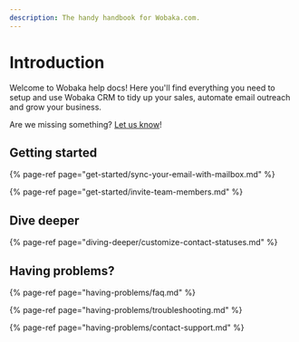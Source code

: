 ```yaml
---
description: The handy handbook for Wobaka.com.
---
```


# Introduction

Welcome to Wobaka help docs! Here you'll find everything you need to setup and use Wobaka CRM to tidy up your sales, automate email outreach and grow your business.

Are we missing something? [Let us know](https://wobaka.com/support)!

## Getting started

{% page-ref page="get-started/sync-your-email-with-mailbox.md" %}

{% page-ref page="get-started/invite-team-members.md" %}

## Dive deeper

{% page-ref page="diving-deeper/customize-contact-statuses.md" %}

## Having problems?

{% page-ref page="having-problems/faq.md" %}

{% page-ref page="having-problems/troubleshooting.md" %}

{% page-ref page="having-problems/contact-support.md" %}

